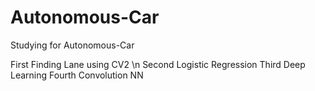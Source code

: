 # Autonomous-Car
Studying for Autonomous-Car

First Finding Lane using CV2 \n
Second Logistic Regression
Third Deep Learning
Fourth Convolution NN
